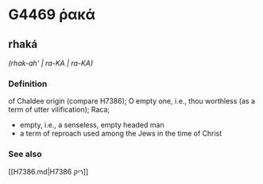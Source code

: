 # G4469 ῥακά

## rhaká

_(rhak-ah' | ra-KA | ra-KA)_

### Definition

of Chaldee origin (compare H7386); O empty one, i.e., thou worthless (as a term of utter vilification); Raca; 

- empty, i.e., a senseless, empty headed man
- a term of reproach used among the Jews in the time of Christ

### See also

[[H7386.md|H7386 ריק]]

